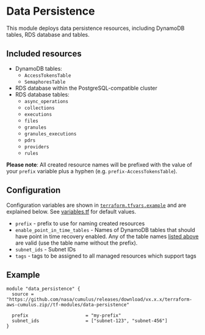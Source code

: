 # Data Persistence

This module deploys data persistence resources, including DynamoDB tables, RDS database and tables.

## Included resources

- DynamoDB tables:
  - `AccessTokensTable`
  - `SemaphoresTable`
- RDS database within the PostgreSQL-compatible cluster
- RDS database tables:
  - `async_operations`
  - `collections`
  - `executions`
  - `files`
  - `granules`
  - `granules_executions`
  - `pdrs`
  - `providers`
  - `rules`

**Please note**: All created resource names will be prefixed with the value of your `prefix` variable plus a hyphen (e.g. `prefix-AccessTokensTable`).

## Configuration

Configuration variables are shown in [`terraform.tfvars.example`](./terraform.tfvars.example) and are explained below. See [variables.tf](./variables.tf) for default values.

- `prefix` - prefix to use for naming created resources
- `enable_point_in_time_tables` - Names of DynamoDB tables that should have point in time recovery enabled. Any of the table names [listed above](#included-resources) are valid (use the table name without the prefix).
- `subnet_ids` - Subnet IDs
- `tags` - tags to be assigned to all managed resources which support tags

## Example

```hcl
module "data_persistence" {
  source = "https://github.com/nasa/cumulus/releases/download/vx.x.x/terraform-aws-cumulus.zip//tf-modules/data-persistence"

  prefix                     = "my-prefix"
  subnet_ids                 = ["subnet-123", "subnet-456"]
}
```

